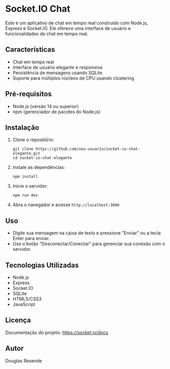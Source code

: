 # Socket.IO Chat 

Este é um aplicativo de chat em tempo real construído com Node.js, Express e Socket.IO. Ele oferece uma interface de usuário e funcionalidades de chat em tempo real.

## Características

- Chat em tempo real
- Interface de usuário elegante e responsiva
- Persistência de mensagens usando SQLite
- Suporte para múltiplos núcleos de CPU usando clustering

## Pré-requisitos

- Node.js (versão 14 ou superior)
- npm (gerenciador de pacotes do Node.js)

## Instalação

1. Clone o repositório:
   ```
   git clone https://github.com/seu-usuario/socket-io-chat-elegante.git
   cd socket-io-chat-elegante
   ```

2. Instale as dependências:
   ```
   npm install
   ```

3. Inicie o servidor:
   ```
   npm run dev
   ```

4. Abra o navegador e acesse `http://localhost:3000`

## Uso

- Digite sua mensagem na caixa de texto e pressione "Enviar" ou a tecla Enter para enviar.
- Use o botão "Desconectar/Conectar" para gerenciar sua conexão com o servidor.

## Tecnologias Utilizadas

- Node.js
- Express
- Socket.IO
- SQLite
- HTML5/CSS3
- JavaScript

## Licença
Documentação do projeto: https://socket.io/docs

## Autor

Douglas Resende
